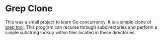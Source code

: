 # Grep Clone

This was a small project to learn Go concurrency. It is a simple clone of [grep tool](https://www.wikiwand.com/en/Grep). This program can recurse through subdirectories and perform a simple substring lookup within files located in these directories.
